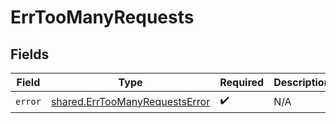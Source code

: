 # ErrTooManyRequests


## Fields

| Field                                                                                   | Type                                                                                    | Required                                                                                | Description                                                                             |
| --------------------------------------------------------------------------------------- | --------------------------------------------------------------------------------------- | --------------------------------------------------------------------------------------- | --------------------------------------------------------------------------------------- |
| `error`                                                                                 | [shared.ErrTooManyRequestsError](../../../sdk/models/shared/errtoomanyrequestserror.md) | :heavy_check_mark:                                                                      | N/A                                                                                     |